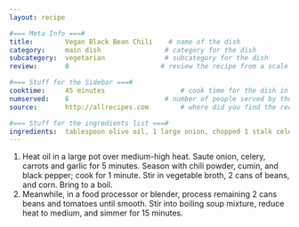 ```yaml
---
layout: recipe

#=== Meta Info ===#
title:        Vegan Black Bean Chili    # name of the dish
category:     main dish                # category for the dish
subcategory:  vegetarian               # subcategory for the dish
review:       0                       # review the recipe from a scale of 1 (bad!) to 5 (amazing!)

#=== Stuff for the Sidebar ===#
cooktime:     45 minutes                   # cook time for the dish in minutes
numserved:    6                        # number of people served by the dish
source:       http://allrecipes.com        # where did you find the recipe?

#=== Stuff for the ingredients list ===#
ingredients:  tablespoon olive oil, 1 large onion, chopped 1 stalk celery, chopped 2 carrots, chopped 4 cloves garlic, chopped 2 tablespoons chili powder, 1 tablespoon ground cumin, 1 pinch black pepper, 4 cups vegetable broth, 4 (15 ounce) cans black beans, 1 (15 ounce) can whole kernel corn, 1 (14.5 oz) can crushed tomatoes
---
```


1. Heat oil in a large pot over medium-high heat. Saute onion, celery, carrots and garlic for 5 minutes. Season with chili powder, cumin, and black pepper; cook for 1 minute. Stir in vegetable broth, 2 cans of beans, and corn. Bring to a boil.
2. Meanwhile, in a food processor or blender, process remaining 2 cans beans and tomatoes until smooth. Stir into boiling soup mixture, reduce heat to medium, and simmer for 15 minutes.